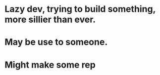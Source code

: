 # Lazy dev, trying to build something, more sillier than ever.
# May be use to someone.
# Might make some rep
